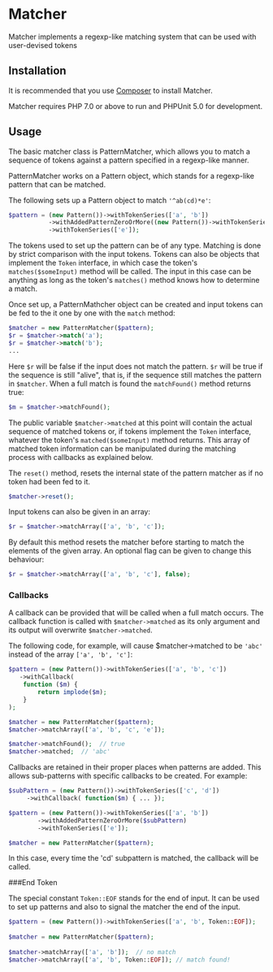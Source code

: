 # Matcher

Matcher implements a regexp-like matching system that can be used with user-devised
tokens

## Installation 
It is recommended that you use [Composer](https://getcomposer.org/) to install Matcher.

Matcher requires PHP 7.0 or above to run and PHPUnit 5.0 for development.

## Usage

The basic matcher class is PatternMatcher, which allows you to match a sequence 
of tokens against a pattern specified in a regexp-like manner. 

PatternMatcher works on a Pattern object, which stands for a regexp-like pattern 
that can be matched.

The following sets up a Pattern object to match  `'^ab(cd)*e'`:

```php
$pattern = (new Pattern())->withTokenSeries(['a', 'b'])
           ->withAddedPatternZeroOrMore((new Pattern())->withTokenSeries(['c', 'd']))
           ->withTokenSeries(['e']);
```
The tokens used to set up the pattern can be of any type. Matching is done 
by strict comparison with the input tokens.  Tokens can also be objects
that implement the `Token` interface, in which case the token's `matches($someInput)` 
method will be called. The input in this case can be anything as long as the token's
`matches()` method knows how to determine a match.

Once set up, a PatternMathcher object can be created and  input tokens 
can be fed to the it one by one with the `match` method:

```php
$matcher = new PatternMatcher($pattern);
$r = $matcher->match('a');
$r = $matcher->match('b');
...
```
Here `$r` will be false if the input does not match the pattern. `$r` will be true
if the sequence is still "alive", that is, if the sequence still matches the 
pattern in `$matcher`.  When a full match is found the `matchFound()` method returns
true:
```php
$m = $matcher->matchFound();
```

The public variable `$matcher->matched` at this point will contain the actual sequence
of matched tokens or, if tokens implement the `Token` interface, whatever the 
token's `matched($someInput)` method returns. This array of matched token information 
can be manipulated during the matching process with callbacks as explained
below.

The `reset()` method, resets the internal state of the pattern matcher as if no
token had been fed to it.

```php
$matcher->reset();
```
Input tokens can also be given in an array:

```php
$r = $matcher->matchArray(['a', 'b', 'c']);
```

By default this method resets the matcher before starting to match the elements
of the given array. An optional flag can be given to change this behaviour:

```php
$r = $matcher->matchArray(['a', 'b', 'c'], false);
```

### Callbacks

A callback can be provided that will be called when a full match occurs. The 
callback function is called with `$matcher->matched` as its only argument and
its output will overwrite `$matcher->matched`.

The following code, for example, will cause $matcher->matched to be `'abc'` instead
of the array `['a', 'b', 'c']`:
```php
$pattern = (new Pattern())->withTokenSeries(['a', 'b', 'c'])
   ->withCallback( 
    function ($m) {
        return implode($m);
    }
);

$matcher = new PatternMatcher($pattern);
$matcher->matchArray(['a', 'b', 'c', 'e']);

$matcher->matchFound();  // true
$matcher->matched;  // 'abc'
```

Callbacks are retained in their proper places when patterns are added. This 
allows sub-patterns with specific callbacks to be created. For example:

```php
$subPattern = (new Pattern())->withTokenSeries(['c', 'd'])
     ->withCallback( function($m) { ... });

$pattern = (new Pattern())->withTokenSeries(['a', 'b'])
        ->withAddedPatternZeroOrMore($subPattern)
        ->withTokenSeries(['e']);

$matcher = new PatternMatcher($pattern);
```

In this case, every time the 'cd' subpattern is matched, the callback will be
called. 

###End Token

The special constant `Token::EOF` stands for the end of input. It can be used
to set up patterns and also to signal the matcher the end of the input.
```php
$pattern = (new Pattern())->withTokenSeries(['a', 'b', Token::EOF]);
        
$matcher = new PatternMatcher($pattern);
        
$matcher->matchArray(['a', 'b']);  // no match
$matcher->matchArray(['a', 'b', Token::EOF]); // match found!
```

